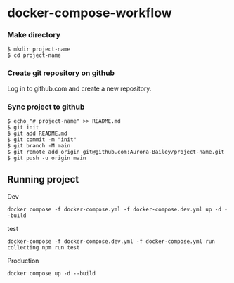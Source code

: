 # docker-compose-workflow

### Make directory
```
$ mkdir project-name
$ cd project-name
```

### Create git repository on github
Log in to github.com and create a new repository.

### Sync project to github
```
$ echo "# project-name" >> README.md
$ git init
$ git add README.md
$ git commit -m "init"
$ git branch -M main
$ git remote add origin git@github.com:Aurora-Bailey/project-name.git
$ git push -u origin main
```


## Running project

Dev
```
docker compose -f docker-compose.yml -f docker-compose.dev.yml up -d --build
```

test
```
docker-compose -f docker-compose.dev.yml -f docker-compose.yml run collecting npm run test
```


Production
```
docker compose up -d --build
```